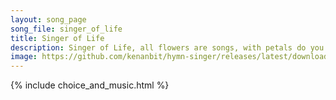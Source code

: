```yaml
---
layout: song_page
song_file: singer_of_life
title: Singer of Life
description: Singer of Life, all flowers are songs, with petals do you write. Singer of Life, you color the earth, dazzling the eye with birds red and bright. Joy ... theist 1part acapella 2verse musicbyother textbyother 
image: https://github.com/kenanbit/hymn-singer/releases/latest/download/singer_of_life-trad.png
---
```


{% include choice_and_music.html %}